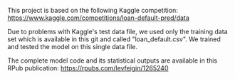 This project is based on the following Kaggle competition: 
https://www.kaggle.com/competitions/loan-default-pred/data 

Due to problems with Kaggle's test data file, we used only the training data set which is available in this git and called "loan_default.csv". We trained and tested the model on this single data file. 

The complete model code and its statistical outputs are available in this RPub publication: 
https://rpubs.com/levfeigin/1265240 


